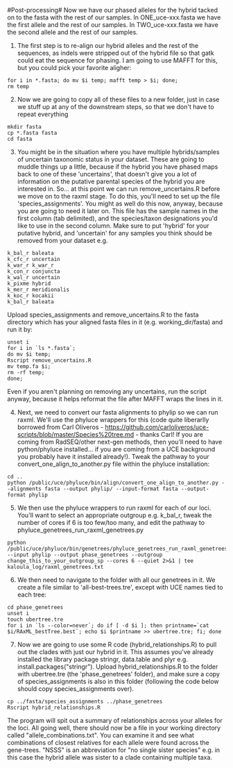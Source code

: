 #Post-processing#
Now we have our phased alleles for the hybrid tacked on to the fasta with the rest of our samples. In ONE_uce-xxx.fasta we have the first allele and the rest of our samples. In TWO_uce-xxx.fasta we have the second allele and the rest of our samples.

1) The first step is to  re-align our hybrid alleles and the rest of the sequences, as indels were stripped out of the hybrid file so that gatk could eat the sequence for phasing. I am going to use MAFFT for this, but you could pick your favorite aligher:
```
for i in *.fasta; do mv $i temp; mafft temp > $i; done;
rm temp
```

2) Now we are going to copy all of these files to a new folder, just in case we stuff up at any of the downstream steps, so that we don't have to repeat everything
```
mkdir fasta
cp *.fasta fasta
cd fasta
```

3) You might be in the situation where you have multiple hybrids/samples of uncertain taxonomic status in your dataset. These are going to muddle things up a little, because if the hybrid you have phased maps back to one of these 'uncertains', that doesn't give you a lot of information on the putative parental species of the hybrid you are interested in. So... at this point we can run remove_uncertains.R before we move on to the raxml stage. To do this, you'll need to set up the file 'species_assignments'. You might as well do this now, anyway, because you are going to need it later on. This file has the sample names in the first column (tab delimited), and the species/taxon designations you'd like to use in the second column. Make sure to put 'hybrid' for your putative hybrid, and 'uncertain' for any samples you think should be removed from your dataset e.g.
```
k_bal_r baleata
k_cfc_r uncertain
k_war_r k_war_r
k_con_r conjuncta
k_wal_r uncertain
k_pixme hybrid
k_mer_r meridionalis
k_koc_r kocakii
k_bal_r baleata
```

Upload species_assignments and remove_uncertains.R to the fasta directory which has your aligned fasta files in it (e.g. working_dir/fasta) and run it by:
```
unset i
for i in `ls *.fasta`;
do mv $i temp;
Rscript remove_uncertains.R
mv temp.fa $i;
rm -rf temp;
done;
```

Even if you aren't planning on removing any uncertains, run the script anyway, because it helps reformat the file after MAFFT wraps the lines in it.

4) Next, we need to convert our fasta alignments to phylip so we can run raxml. We'll use the phyluce wrappers for this (code quite liberarlly borrowed from Carl Oliveros - https://github.com/carloliveros/uce-scripts/blob/master/Species%20tree.md - thanks Carl! If you are coming from RadSEQ/other next-gen methods, then you'll need to have python/phyluce installed... if you are coming from a UCE background you probably have it installed already!). Tweak the pathway to your convert_one_align_to_another.py file within the phyluce installation:

```
cd ..
python /public/uce/phyluce/bin/align/convert_one_align_to_another.py --alignments fasta --output phylip/ --input-format fasta --output-format phylip
```

5) We then use the phyluce wrappers to run raxml for each of our loci. You'll want to select an appropriate outgroup e.g. k_bal_r, tweak the number of cores if 6 is too few/too many, and edit the pathway to phyluce_genetrees_run_raxml_genetrees.py
```
python /public/uce/phyluce/bin/genetrees/phyluce_genetrees_run_raxml_genetrees.py --input phylip --output phase_genetrees --outgroup change_this_to_your_outgroup_sp --cores 6 --quiet 2>&1 | tee kaloula_log/raxml_genetrees.txt

```

6) We then need to navigate to the folder with all our genetrees in it. We create a file similar to 'all-best-trees.tre', except with UCE names tied to each tree:
```
cd phase_genetrees
unset i
touch ubertree.tre
for i in `ls --color=never`; do if [ -d $i ]; then printname=`cat $i/RAxML_bestTree.best`; echo $i $printname >> ubertree.tre; fi; done 
```

7) Now we are going to use some R code (hybrid_relationships.R) to pull out the clades with just our hybrid in it. This assumes you've already installed the library package stringr, data.table and plyr e.g. install.packages("stringr"). Upload hybrid_relationships.R to the folder with ubertree.tre (the 'phase_genetrees' folder), and make sure a copy of species_assignments is also in this folder (following the code below should copy species_assignments over).

```
cp ../fasta/species_assignments ../phase_genetrees
Rscript hybrid_relationships.R
```

The program will spit out a summary of relationships across your alleles for the loci. All going well, there should now be a file in your working directory called "allele_combinations.txt". You can examine it and see what combinations of closest relatives for each allele were found across the gene-trees. "NSSS" is an abbreviation for "no single sister species" e.g. in this case the hybrid allele was sister to a clade containing multiple taxa.

